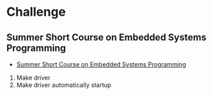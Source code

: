 Challenge
==

## Summer Short Course on Embedded Systems Programming

- [Summer Short Course on Embedded Systems Programming](http://rts.lab.asu.edu/web_ESP_Summer2014/ESP_Main_page.htm)


1. Make driver
2. Make driver automatically startup

